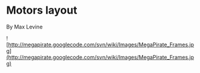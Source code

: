 # Motors layout #

By Max Levine

![http://megapirate.googlecode.com/svn/wiki/Images/MegaPirate_Frames.jpg](http://megapirate.googlecode.com/svn/wiki/Images/MegaPirate_Frames.jpg)